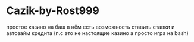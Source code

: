 # Cazik-by-Rost999
простое казино на баш в нём есть возможность ставить ставки и автозайм кредита (п.с это не настоящие казино а просто игра на bash)


